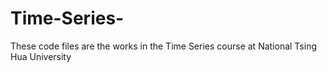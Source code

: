 # Time-Series-
These code files are the works in the Time Series course at National Tsing Hua University
